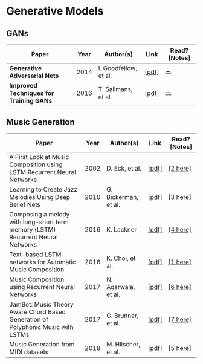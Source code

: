 # Generative Models

## GANs
Paper | Year | Author(s) | Link | Read? [Notes]
--- | --- | --- | --- | ---
**Generative Adversarial Nets** | 2014 | I. Goodfellow, et al. | [[pdf]](http://papers.nips.cc/paper/5423-generative-adversarial-nets.pdf) | 🔜
**Improved Techniques for Training GANs** | 2016 | T. Salimans, et al. | [[pdf]](http://papers.nips.cc/paper/6125-improved-techniques-for-training-gans.pdf) | 🔜

## Music Generation
Paper | Year | Author(s) | Link | Read? [Notes]
--- | --- | --- | --- | ---
A First Look at Music Composition using LSTM Recurrent Neural Networks | 2002 | D. Eck, et al. | [[pdf]](http://people.idsia.ch/~juergen/blues/IDSIA-07-02.pdf) | [[2 here]](https://github.com/Benned-H/LSTMjazz/blob/master/Research/Summaries.ipynb)
Learning to Create Jazz Melodies Using Deep Belief Nets | 2010 | G. Bickerman, et al. | [[pdf]](https://www.cs.hmc.edu/~keller/jazz/improvisor/ICCCX-Bickerman-Bosley-Swire-Keller.pdf) | [[3 here]](https://github.com/Benned-H/LSTMjazz/blob/master/Research/Summaries.ipynb)
Composing a melody with long-short term memory (LSTM) Recurrent Neural Networks | 2016 | K. Lackner | [[pdf]](https://pdfs.semanticscholar.org/f707/ff253dc44ffa1e15f7ad19d75473a3ddecac.pdf) | [[4 here]](https://github.com/Benned-H/LSTMjazz/blob/master/Research/Summaries.ipynb)
Text-based LSTM networks for Automatic Music Composition | 2016 | K. Choi, et al. | [[pdf]](https://arxiv.org/pdf/1604.05358.pdf) | [[1 here]](https://github.com/Benned-H/LSTMjazz/blob/master/Research/Summaries.ipynb)
Music Composition using Recurrent Neural Networks | 2017 | N. Agarwala, et al. | [[pdf]](https://pdfs.semanticscholar.org/c933/79a401dd159fc0c90eab44c43d07286b227e.pdf) | [[6 here]](https://github.com/Benned-H/LSTMjazz/blob/master/Research/Summaries.ipynb)
JamBot: Music Theory Aware Chord Based Generation of Polyphonic Music with LSTMs | 2017 | G. Brunner, et al. | [[pdf]](https://www.tik.ee.ethz.ch/file/7c6a36714f7b64306d2f5b06e14da5c0/JamBot_CameraReady.pdf) | [[7 here]](https://github.com/Benned-H/LSTMjazz/blob/master/Research/Summaries.ipynb)
Music Generation from MIDI datasets | 2018 | M. Hilscher, et al. | [[pdf]](https://neuro.cs.ut.ee/wp-content/uploads/2018/02/MIDI_music.pdf) | [[5 here]](https://github.com/Benned-H/LSTMjazz/blob/master/Research/Summaries.ipynb)
